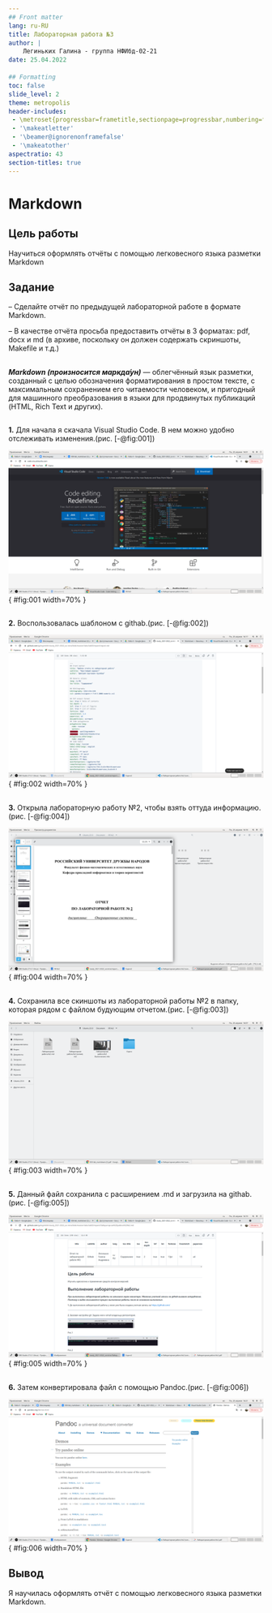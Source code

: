 ```yaml
---
## Front matter
lang: ru-RU
title: Лабораторная работа №3
author: |
    Легиньких Галина - группа НФИбд-02-21
date: 25.04.2022

## Formatting
toc: false
slide_level: 2
theme: metropolis
header-includes: 
 - \metroset{progressbar=frametitle,sectionpage=progressbar,numbering=fraction}
 - '\makeatletter'
 - '\beamer@ignorenonframefalse'
 - '\makeatother'
aspectratio: 43
section-titles: true
---
```


# Markdown 


## Цель работы

Научиться оформлять отчёты с помощью легковесного языка разметки Markdown


## Задание

– Сделайте отчёт по предыдущей лабораторной работе в формате Markdown.

– В качестве отчёта просьба предоставить отчёты в 3 форматах: pdf, docx и md (в архиве,
поскольку он должен содержать скриншоты, Makefile и т.д.)

##

***Markdown (произносится маркда́ун)*** — облегчённый язык разметки, созданный с целью обозначения форматирования в простом тексте, с максимальным сохранением его читаемости человеком, и пригодный для машинного преобразования в языки для продвинутых публикаций (HTML, Rich Text и других).

##

**1.** Для начала я скачала Visual Studio Code. В нем можно удобно отслеживать изменения.(рис. [-@fig:001])

![Visual Studio Code](images/1.png){ #fig:001 width=70% }

##

**2.** Воспользовалась шаблоном с githab.(рис. [-@fig:002])

![Шаблон](images/2.png){ #fig:002 width=70% }

##

**3.** Открыла лабораторную работу №2, чтобы взять оттуда информацию.(рис. [-@fig:004])

![ЛР](images/4.png){ #fig:004 width=70% }

##

 **4.** Сохранила все скиншоты из лабораторной работы №2 в папку, которая рядом с файлом будующим отчетом.(рис. [-@fig:003])
 
![Скрины](images/3.png){ #fig:003 width=70% }

##

 **5.** Данный файл сохранила с расширением .md и загрузила на githab.(рис. [-@fig:005])
 
 ![Файлы на githab](images/5.png){ #fig:005 width=70% }

##

 **6.** Затем конвертировала файл с помощью Pandoc.(рис. [-@fig:006])

![Pandoc](images/6.png){ #fig:006 width=70% }


## Вывод

 Я научилась оформлять отчёт с помощью легковесного языка разметки Markdown.

 
